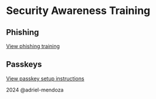 # Security Awareness Training

## Phishing

[View phishing training](./phishing.html)

## Passkeys

[View passkey setup instructions](./passkeys.html)

2024 @adriel-mendoza

